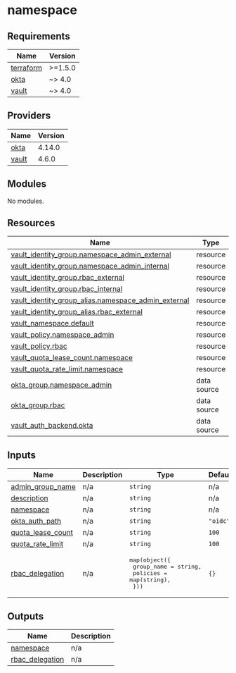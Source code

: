 # namespace

<!-- BEGIN_TF_DOCS -->
## Requirements

| Name | Version |
|------|---------|
| <a name="requirement_terraform"></a> [terraform](#requirement\_terraform) | >=1.5.0 |
| <a name="requirement_okta"></a> [okta](#requirement\_okta) | ~> 4.0 |
| <a name="requirement_vault"></a> [vault](#requirement\_vault) | ~> 4.0 |

## Providers

| Name | Version |
|------|---------|
| <a name="provider_okta"></a> [okta](#provider\_okta) | 4.14.0 |
| <a name="provider_vault"></a> [vault](#provider\_vault) | 4.6.0 |

## Modules

No modules.

## Resources

| Name | Type |
|------|------|
| [vault_identity_group.namespace_admin_external](https://registry.terraform.io/providers/hashicorp/vault/latest/docs/resources/identity_group) | resource |
| [vault_identity_group.namespace_admin_internal](https://registry.terraform.io/providers/hashicorp/vault/latest/docs/resources/identity_group) | resource |
| [vault_identity_group.rbac_external](https://registry.terraform.io/providers/hashicorp/vault/latest/docs/resources/identity_group) | resource |
| [vault_identity_group.rbac_internal](https://registry.terraform.io/providers/hashicorp/vault/latest/docs/resources/identity_group) | resource |
| [vault_identity_group_alias.namespace_admin_external](https://registry.terraform.io/providers/hashicorp/vault/latest/docs/resources/identity_group_alias) | resource |
| [vault_identity_group_alias.rbac_external](https://registry.terraform.io/providers/hashicorp/vault/latest/docs/resources/identity_group_alias) | resource |
| [vault_namespace.default](https://registry.terraform.io/providers/hashicorp/vault/latest/docs/resources/namespace) | resource |
| [vault_policy.namespace_admin](https://registry.terraform.io/providers/hashicorp/vault/latest/docs/resources/policy) | resource |
| [vault_policy.rbac](https://registry.terraform.io/providers/hashicorp/vault/latest/docs/resources/policy) | resource |
| [vault_quota_lease_count.namespace](https://registry.terraform.io/providers/hashicorp/vault/latest/docs/resources/quota_lease_count) | resource |
| [vault_quota_rate_limit.namespace](https://registry.terraform.io/providers/hashicorp/vault/latest/docs/resources/quota_rate_limit) | resource |
| [okta_group.namespace_admin](https://registry.terraform.io/providers/okta/okta/latest/docs/data-sources/group) | data source |
| [okta_group.rbac](https://registry.terraform.io/providers/okta/okta/latest/docs/data-sources/group) | data source |
| [vault_auth_backend.okta](https://registry.terraform.io/providers/hashicorp/vault/latest/docs/data-sources/auth_backend) | data source |

## Inputs

| Name | Description | Type | Default | Required |
|------|-------------|------|---------|:--------:|
| <a name="input_admin_group_name"></a> [admin\_group\_name](#input\_admin\_group\_name) | n/a | `string` | n/a | yes |
| <a name="input_description"></a> [description](#input\_description) | n/a | `string` | n/a | yes |
| <a name="input_namespace"></a> [namespace](#input\_namespace) | n/a | `string` | n/a | yes |
| <a name="input_okta_auth_path"></a> [okta\_auth\_path](#input\_okta\_auth\_path) | n/a | `string` | `"oidc"` | no |
| <a name="input_quota_lease_count"></a> [quota\_lease\_count](#input\_quota\_lease\_count) | n/a | `string` | `100` | no |
| <a name="input_quota_rate_limit"></a> [quota\_rate\_limit](#input\_quota\_rate\_limit) | n/a | `string` | `100` | no |
| <a name="input_rbac_delegation"></a> [rbac\_delegation](#input\_rbac\_delegation) | n/a | <pre>map(object({<br/>    group_name = string,<br/>    policies   = map(string),<br/>  }))</pre> | `{}` | no |

## Outputs

| Name | Description |
|------|-------------|
| <a name="output_namespace"></a> [namespace](#output\_namespace) | n/a |
| <a name="output_rbac_delegation"></a> [rbac\_delegation](#output\_rbac\_delegation) | n/a |
<!-- END_TF_DOCS -->
